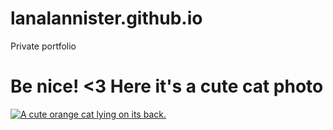 # lanalannister.github.io
Private portfolio

<h1> Be nice! <3 Here it's a cute cat photo </h1> 

  <a href="#"><img src="https://bit.ly/fcc-relaxing-cat" alt="A cute orange cat lying on its back."></a>

